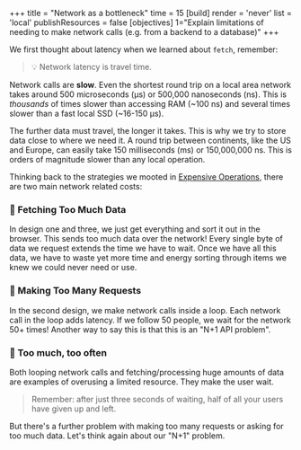 +++
title = "Network as a bottleneck"
time = 15
[build]
  render = 'never'
  list = 'local'
  publishResources = false
[objectives]
    1="Explain limitations of needing to make network calls (e.g. from a backend to a database)"
+++

We first thought about latency when we learned about `fetch`, remember:

> 💡 Network latency is travel time.

Network calls are **slow**. Even the shortest round trip on a local area network takes around 500 microseconds (µs) or 500,000 nanoseconds (ns). This is _thousands_ of times slower than accessing RAM (~100 ns) and several times slower than a fast local SSD (~16-150 µs).

The further data must travel, the longer it takes. This is why we try to store data close to where we need it. A round trip between continents, like the US and Europe, can easily take 150 milliseconds (ms) or 150,000,000 ns. This is orders of magnitude slower than any local operation.

Thinking back to the strategies we mooted in [Expensive Operations](#expensive-operations), there are two main network related costs:

### 🦥 Fetching Too Much Data

In design one and three, we just get everything and sort it out in the browser. This sends too much data over the network! Every single byte of data we request extends the time we have to wait. Once we have all this data, we have to waste yet more time and energy sorting through items we knew we could never need or use. 

### 🦥 Making Too Many Requests

In the second design, we make network calls inside a loop. Each network call in the loop adds latency. If we follow 50 people, we wait for the network 50+ times! Another way to say this is that this is an "N+1 API problem".

### 🤑 Too much, too often

Both looping network calls and fetching/processing huge amounts of data are examples of overusing a limited resource. They make the user wait.

> Remember: after just three seconds of waiting, half of all your users have given up and left.

But there's a further problem with making too many requests or asking for too much data. Let's think again about our "N+1" problem. 
